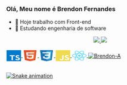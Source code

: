 ### Olá, Meu nome é Brendon Fernandes

- 🔭 Hoje trabalho com Front-end
- 🌱 Estudando engenharia de software

<div align="center">
  <a href="https://github.com/brendonfernandes">
  <img height="180em" src="https://github-readme-stats.vercel.app/api?username=brendonfernandes&show_icons=true&theme=dark&include_all_commits=true&count_private=true"/>
  <img height="180em" src="https://github-readme-stats.vercel.app/api/top-langs/?username=brendonfernandes&layout=compact&langs_count=7&theme=dark"/>
</div>
<div style="display: inline_block"><br>
  <img align="center" alt="Brendon-Ts" height="30" width="40" src="https://raw.githubusercontent.com/devicons/devicon/master/icons/typescript/typescript-plain.svg">
  <img align="center" alt="Brendon-HTML" height="30" width="40" src="https://raw.githubusercontent.com/devicons/devicon/master/icons/html5/html5-original.svg">
  <img align="center" alt="Brendon-CSS" height="30" width="40" src="https://raw.githubusercontent.com/devicons/devicon/master/icons/css3/css3-original.svg">
  <img align="center" alt="Brendon-Js" height="30" width="40" src="https://raw.githubusercontent.com/devicons/devicon/master/icons/javascript/javascript-plain.svg">
  <img align="center" alt="Brendon-React" height="30" width="40" src="https://raw.githubusercontent.com/devicons/devicon/master/icons/react/react-original.svg">
  <img align="center" alt="Brendon-A" height="30" width="40"  src="https://cdn.jsdelivr.net/gh/devicons/devicon/icons/angularjs/angularjs-original.svg" >
 </div>

  
 ##
  
 <div>
   
 ![Snake animation](https://github.com/brendonfernandes/brendonfernandes/blob/output/github-contribution-grid-snake.svg)  
   
 </div>
